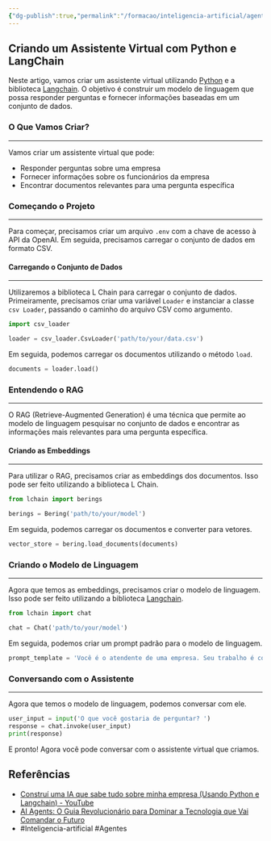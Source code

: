 ```yaml
---
{"dg-publish":true,"permalink":"/formacao/inteligencia-artificial/agente-sobre-minha-empresa/","title":"Agente sobre minha empresa","metatags":{"description":"Como construir um modelo de linguagem que possa responder perguntas e fornecer informações baseadas em um conjunto de dados."},"noteIcon":"1","updated":"2025-05-30T15:47:23.213-03:00"}
---
```



## Criando um Assistente Virtual com Python e LangChain

Neste artigo, vamos criar um assistente virtual utilizando [Python](Python.md) e a biblioteca [Langchain](Langchain.md). O objetivo é construir um modelo de linguagem que possa responder perguntas e fornecer informações baseadas em um conjunto de dados.

### O Que Vamos Criar?

--------------------

Vamos criar um assistente virtual que pode:

- Responder perguntas sobre uma empresa
- Fornecer informações sobre os funcionários da empresa
- Encontrar documentos relevantes para uma pergunta específica

### Começando o Projeto

----------------------

Para começar, precisamos criar um arquivo `.env` com a chave de acesso à API da OpenAI. Em seguida, precisamos carregar o conjunto de dados em formato CSV.

#### Carregando o Conjunto de Dados

---------------------------------

Utilizaremos a biblioteca L Chain para carregar o conjunto de dados. Primeiramente, precisamos criar uma variável `Loader` e instanciar a classe `csv Loader`, passando o caminho do arquivo CSV como argumento.

```python
import csv_loader

loader = csv_loader.CsvLoader('path/to/your/data.csv')
```

Em seguida, podemos carregar os documentos utilizando o método `load`.

```python
documents = loader.load()
```

### Entendendo o RAG

-------------------

O RAG (Retrieve-Augmented Generation) é uma técnica que permite ao modelo de linguagem pesquisar no conjunto de dados e encontrar as informações mais relevantes para uma pergunta específica.

#### Criando as Embeddings

-------------------------

Para utilizar o RAG, precisamos criar as embeddings dos documentos. Isso pode ser feito utilizando a biblioteca L Chain.

```python
from lchain import berings

berings = Bering('path/to/your/model')
```

Em seguida, podemos carregar os documentos e converter para vetores.

```python
vector_store = bering.load_documents(documents)
```

### Criando o Modelo de Linguagem

------------------------------

Agora que temos as embeddings, precisamos criar o modelo de linguagem. Isso pode ser feito utilizando a biblioteca [Langchain](Langchain.md).

```python
from lchain import chat

chat = Chat('path/to/your/model')
```

Em seguida, podemos criar um prompt padrão para o modelo de linguagem.

```python
prompt_template = 'Você é o atendente de uma empresa. Seu trabalho é conversar com clientes e consultar a base de conhecimento da empresa.'
```

### Conversando com o Assistente

------------------------------

Agora que temos o modelo de linguagem, podemos conversar com ele.

```python
user_input = input('O que você gostaria de perguntar? ')
response = chat.invoke(user_input)
print(response)
```

E pronto! Agora você pode conversar com o assistente virtual que criamos.

## Referências

- [Construí uma IA que sabe tudo sobre minha empresa (Usando Python e Langchain) - YouTube](https://www.youtube.com/watch?v=xNCBS_aJTgo)
- [AI Agents: O Guia Revolucionário para Dominar a Tecnologia que Vai Comandar o Futuro](https://web.dio.me/articles/ai-agents-a-revolucao-autonoma-chegou-5d44080cf23a)
- #Inteligencia-artificial #Agentes 
